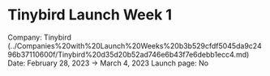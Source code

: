 # Tinybird Launch Week 1

Company: Tinybird (../Companies%20with%20Launch%20Weeks%20b3b529cfdf5045da9c2496b37110600f/Tinybird%20d35d20b52ad746e6b43f7e6debb1ecc4.md)
Date: February 28, 2023 → March 4, 2023
Launch page: No